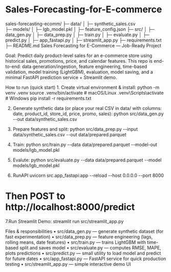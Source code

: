 # Sales-Forecasting-for-E-commerce
sales-forecasting-ecomm/
├─ data/
│  ├─ synthetic_sales.csv      
├─ models/
│  ├─ lgb_model.pkl
│  ├─ feature_config.json
├─ src/
│  ├─ data_gen.py
│  ├─ data_prep.py
│  ├─ train.py
│  ├─ evaluate.py
│  ├─ predict.py
│  ├─ app_fastapi.py
│  ├─ streamlit_app.py
├─ requirements.txt
├─ README.md
Sales Forecasting for E-Commerce — Job-Ready Project

Goal: Predict daily product-level sales for an e-commerce store using historical sales, promotions, price, and calendar features.
This repo is end-to-end: data generation/ingestion, feature engineering, time-based validation, model training (LightGBM), evaluation, model saving, and a minimal FastAPI prediction service + Streamlit demo.

How to run (quick start)
	1.	Create virtual environment & install:
  python -m venv .venv
source .venv/bin/activate      # macOS/Linux
.venv\Scripts\activate         # Windows
pip install -r requirements.txt


2.	Generate synthetic data (or place your real CSV in data/ with columns: date, product_id, store_id, price, promo, sales):
python src/data_gen.py --out data/synthetic_sales.csv


3.	Prepare features and split:
python src/data_prep.py --input data/synthetic_sales.csv --out data/prepared.parquet


4. Train:
python src/train.py --data data/prepared.parquet --model-out models/lgb_model.pkl


5. Evalute:
python src/evaluate.py --data data/prepared.parquet --model models/lgb_model.pkl


6. RunAPI
uvicorn src.app_fastapi:app --reload --host 0.0.0.0 --port 8000
# Then POST to http://localhost:8000/predict


7.Run Streamlit Demo:
streamlit run src/streamlit_app.py


Files & responsibilities
	•	src/data_gen.py — generate synthetic dataset (for fast experimentation)
	•	src/data_prep.py — feature engineering (lags, rolling means, date features)
	•	src/train.py — trains LightGBM with time-based split and saves model
	•	src/evaluate.py — computes RMSE, MAPE, plots predictions
	•	src/predict.py — small utility to load model and predict for future dates
	•	src/app_fastapi.py — FastAPI service for quick production testing
	•	src/streamlit_app.py — simple interactive demo UI
  
